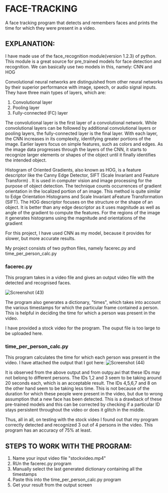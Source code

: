# FACE-TRACKING
A face tracking program that detects and remembers faces and prints the time for which they were present in a video.


## EXPLANATION:
I have made use of the face_recognition module(version 1.2.3) of python. This module is a great source for pre_trained models for face detection and recognition.
We can basically use two models in this, namely: CNN and HOG

Convolutional neural networks are distinguished from other neural networks by their superior performance with image, speech, or audio signal inputs. They have three main types of layers, which are:

1. Convolutional layer
2. Pooling layer
3. Fully-connected (FC) layer

The convolutional layer is the first layer of a convolutional network. While convolutional layers can be followed by additional convolutional layers or pooling layers, the fully-connected layer is the final layer. With each layer, the CNN increases in its complexity, identifying greater portions of the image. Earlier layers focus on simple features, such as colors and edges. As the image data progresses through the layers of the CNN, it starts to recognize larger elements or shapes of the object until it finally identifies the intended object.

Histogram of Oriented Gradients, also known as HOG, is a feature descriptor like the Canny Edge Detector, SIFT (Scale Invariant and Feature Transform) . It is used in computer vision and image processing for the purpose of object detection. The technique counts occurrences of gradient orientation in the localized portion of an image. This method is quite similar to Edge Orientation Histograms and Scale Invariant aFeature Transformation (SIFT). The HOG descriptor focuses on the structure or the shape of an object. It is better than any edge descriptor as it uses magnitude as well as angle of the gradient to compute the features. For the regions of the image it generates histograms using the magnitude and orientations of the gradient


For this project, I have used CNN as my model, because it provides for slower, but more accurate results.


My project consists of two python files, namely facerec.py and time_per_person_calc.py

### facerec.py

This program takes in a video file and gives an output video file with the detected and recognised faces.

![Screenshot (43)](https://github.com/vaibhavyadav1686/FACE-TRACKING/assets/109307590/df44d58a-1e28-47ed-af13-5bb78f4ef25f)


The program also generates a dictionary, "times", which takes into account the various timestamps for which the particular frame contained a person.
This is helpful in deciding the time for which a person was present in the video.

I have provided a stock video for the program. The ouput file is too large to be uploaded here.



### time_per_person_calc.py

This program calculates the time for which each person was present in the video.
I have attached the output that I got here:
![Screenshot (44)](https://github.com/vaibhavyadav1686/FACE-TRACKING/assets/109307590/6c5d7df6-6b6f-48fb-8702-27d63de23ecd)




It is observed from the above output and from outpy.avi that these IDs may not belong to different persons.
The IDs 1,2 and 3 seem to be taking around 20 seconds each, which is an acceptable result.
The IDs 4,5,6,7 and 8 on the other hand seem to be taking less time. This is not because of the duration for which these people were present in the video, but due to wrong assumption that a new face has been detected.
This is a drawback of these pre-trained models and this can be corrected by checking if a particular ID stays persistent throughout the video or does it glitch in the middle.


Thus, all in all, on testing with the stock video I found out that my program correctly detected and recognized 3 out of 4 persons in the video.
This program has an accuracy of 75% at least.




## STEPS TO WORK WITH THE PROGRAM:
1. Name your input video file "stockvideo.mp4"
2. RUn the facerec.py program
3. Manually select the last generated dictionary containing all the timestamps
4. Paste this into the time_per_person_calc.py program
5. Get your result from the output screen

